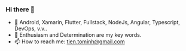 ### Hi there 👋

- 🔭 Android, Xamarin, Flutter, Fullstack, NodeJs, Angular, Typescript, DevOps, v.v.. 
- 🌱 Enthusiasm and Determination are my key words.
- 📫 How to reach me: tien.tominh@gmail.com

<!--
**tientham/tientham** is a ✨ _special_ ✨ repository because its `README.md` (this file) appears on your GitHub profile.

Here are some ideas to get you started:

- 🔭 I’m currently working on ...
- 🌱 I’m currently learning ...
- 👯 I’m looking to collaborate on ...
- 🤔 I’m looking for help with ...
- 💬 Ask me about ...
- 📫 How to reach me: ...
- 😄 Pronouns: ...
- ⚡ Fun fact: ...
-->
